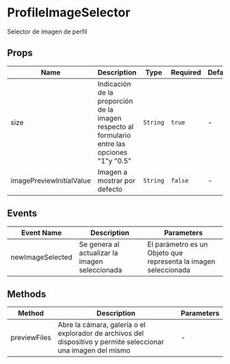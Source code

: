# ProfileImageSelector

Selector de imagen de perfil

## Props

<!-- @vuese:ProfileImageSelector:props:start -->
|Name|Description|Type|Required|Default|
|---|---|---|---|---|
|size|Indicación de la proporción de la imagen respecto al formulario entre las opciones "1"y "0.5"|`String`|`true`|-|
|imagePreviewInitialValue|Imagen a mostrar por defecto|`String`|`false`|-|

<!-- @vuese:ProfileImageSelector:props:end -->


## Events

<!-- @vuese:ProfileImageSelector:events:start -->
|Event Name|Description|Parameters|
|---|---|---|
|newImageSelected|Se genera al actualizar la imagen seleccionada|El parámetro es un Objeto que representa la imagen seleccionada|

<!-- @vuese:ProfileImageSelector:events:end -->


## Methods

<!-- @vuese:ProfileImageSelector:methods:start -->
|Method|Description|Parameters|
|---|---|---|
|previewFiles|Abre la cámara, galería o el explorador de archivos del dispositivo y permite seleccionar una imagen del mismo|-|

<!-- @vuese:ProfileImageSelector:methods:end -->


